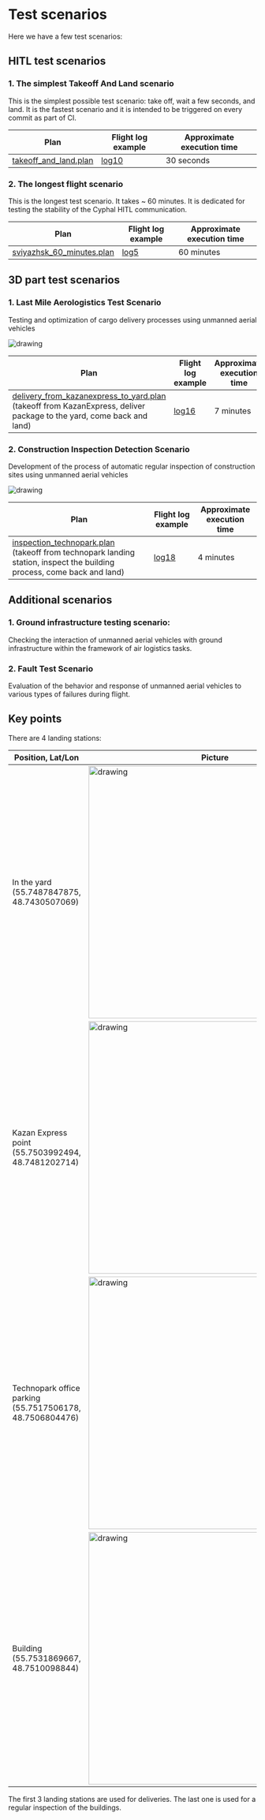 # Test scenarios

Here we have a few test scenarios:

## HITL test scenarios

### 1. The simplest Takeoff And Land scenario

This is the simplest possible test scenario: take off, wait a few seconds, and land. It is the fastest scenario and it is intended to be triggered on every commit as part of CI.

| Plan | Flight log example | Approximate execution time |
|-|-|-|
| [takeoff_and_land.plan](takeoff_and_land.plan) | [log10](https://review.px4.io/plot_app?log=9aeb4932-991a-4856-b292-187d6a9f37af) | 30 seconds |

### 2. The longest flight scenario

This is the longest test scenario. It takes ~ 60 minutes. It is dedicated for testing the stability of the Cyphal HITL communication.

| Plan | Flight log example | Approximate execution time |
|-|-|-|
| [sviyazhsk_60_minutes.plan](sviyazhsk_60_minutes.plan) | [log5](https://review.px4.io/plot_app?log=651ad2b4-149c-4b6c-8dd5-70a0c92c3617) | 60 minutes |

## 3D part test scenarios

### 1. Last Mile Aerologistics Test Scenario

Testing and optimization of cargo delivery processes using unmanned aerial vehicles

<img src="https://raw.githubusercontent.com/RaccoonlabDev/innopolis_vtol_dynamics/docs/assets/delivery.png" alt="drawing"/>

| Plan | Flight log example | Approximate execution time |
|-|-|-|
| [delivery_from_kazanexpress_to_yard.plan](delivery_from_kazanexpress_to_yard.plan) (takeoff from KazanExpress, deliver package to the yard, come back and land) | [log16](https://review.px4.io/plot_app?log=c63a3a10-5f1f-4d51-97a9-cfa0970b9f3c) | 7 minutes |

### 2. Construction Inspection Detection Scenario

Development of the process of automatic regular inspection of construction sites using unmanned aerial vehicles

<img src="https://raw.githubusercontent.com/RaccoonlabDev/innopolis_vtol_dynamics/docs/assets/inspection.png" alt="drawing"/>

| Plan | Flight log example | Approximate execution time |
|-|-|-|
| [inspection_technopark.plan](inspection_technopark.plan) (takeoff from technopark landing station, inspect the building process, come back and land) | [log18](https://review.px4.io/plot_app?log=2087803f-a0ea-41c6-b322-eb8ef06ad82d) | 4 minutes |


## Additional scenarios

### 1. Ground infrastructure testing scenario:

Checking the interaction of unmanned aerial vehicles with ground infrastructure within the framework of air logistics tasks.

### 2. Fault Test Scenario

Evaluation of the behavior and response of unmanned aerial vehicles to various types of failures during flight.

## Key points

There are 4 landing stations:

| Position, Lat/Lon               | Picture |
| ------------------------- | ------- |
| In the yard (55.7487847875, 48.7430507069) | <img src="https://raw.githubusercontent.com/RaccoonlabDev/innopolis_vtol_dynamics/docs/assets/landing_station_yard.png" width="512" alt="drawing"/> |  |
| Kazan Express point (55.7503992494, 48.7481202714) | <img src="https://raw.githubusercontent.com/RaccoonlabDev/innopolis_vtol_dynamics/docs/assets/landing_station_kazanexpress.png" width="512" alt="drawing"/> |
| Technopark office parking (55.7517506178, 48.7506804476) | <img src="https://raw.githubusercontent.com/RaccoonlabDev/innopolis_vtol_dynamics/docs/assets/landing_station_technopark.png" width="512" alt="drawing"/> |
| Building (55.7531869667, 48.7510098844) | <img src="https://raw.githubusercontent.com/RaccoonlabDev/innopolis_vtol_dynamics/docs/assets/landing_station_building.png" width="512" alt="drawing"/> |

The first 3 landing stations are used for deliveries. The last one is used for a regular inspection of the buildings.
